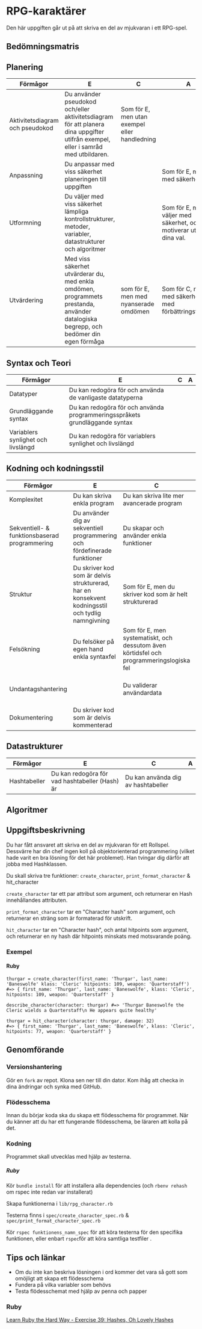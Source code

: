 # RPG-karaktärer #

Den här uppgiften går ut på att skriva en del av mjukvaran i ett RPG-spel.

## Bedömningsmatris ##

## Planering ##

| Förmågor                         | E 																																   | C | A |
|----------------------------------|-----------------------------------------------------------------------------------------------------------------------------------|---|---|
| Aktivitetsdiagram och pseudokod  | Du använder pseudokod och/eller aktivitetsdiagram för att planera dina uppgifter utifrån exempel, eller i samråd med utbildaren.  | Som för E, men utan exempel eller handledning |   |
| Anpassning					   | Du anpassar med viss säkerhet planeringen till uppgiften 																		   |   | Som för E, men med säkerhet
| Utformning                       | Du väljer med viss säkerhet lämpliga kontrollstrukturer, metoder, variabler, datastrukturer och algoritmer | | Som för E, men du väljer med säkerhet, och motiverar utförligt dina val.|
| Utvärdering | Med viss säkerhet utvärderar du, med enkla omdömen, programmets prestanda, använder datalogiska begrepp, och bedömer din egen förmåga | som för E, men med nyanserade omdömen | Som för C, men med säkerhet, och med förbättringsförslag

## Syntax och Teori ##
| Förmågor                                       | E 																			| C | A |
|------------------------------------------------|------------------------------------------------------------------------------|---|---|
| Datatyper					                     | Du kan redogöra för och använda de vanligaste datatyperna                    |   |   |
| Grundläggande syntax		                     | Du kan redogöra för och använda programmeringsspråkets grundläggande syntax  |   |   |
| Variablers synlighet och livslängd             | Du kan redogöra för variablers synlighet och livslängd                       |   |   |

## Kodning och kodningsstil ##

| Förmågor                                      | E                                                                         | C                                               | A                                              |
|-----------------------------------------------|---------------------------------------------------------------------------|-------------------------------------------------|------------------------------------------------|
| Komplexitet									| Du kan skriva enkla program                                               | Du kan skriva lite mer avancerade program       | Du kan skriva komplexa program
| Sekventiell- & funktionsbaserad programmering | Du använder dig av sekventiell programmering och fördefinerade funktioner | Du skapar och använder enkla funktioner         | Du skapar mer komplexa funktioner              |
| Struktur		 				                | Du skriver kod som är delvis strukturerad, har en konsekvent kodningsstil och tydlig namngivning | Som för E, men du skriver kod som är helt strukturerad |   			   |
| Felsökning                                    | Du felsöker på egen hand enkla syntaxfel | Som för E, men systematiskt, och dessutom även körtidsfel och programmeringslogiska fel | Som för C, men med effektivitet   	   |
| Undantagshantering                            |     																		| Du validerar användardata						  | Som för C, men du skriver även kod som använder undantagshantering |
| Dokumentering 								| Du skriver kod som är delvis kommenterad									|  												  | Du skriver kod som är utförligt kommenterad    |


## Datastrukturer ##

| Förmågor        | E 														   | C 																     | A 									 |
|-----------------|------------------------------------------------------------|---------------------------------------------------------------------|---------------------------------------|
| Hashtabeller    | Du kan redogöra för vad hashtabeller (Hash) är             | Du kan använda dig av hashtabeller 							     |   									 |


## Algoritmer ##


## Uppgiftsbeskrivning ##


Du har fått ansvaret att skriva en del av mjukvaran för ett Rollspel.
Dessvärre har din chef ingen koll på objektorienterad programmering (vilket hade varit en bra lösning för det här problemet).
Han tvingar dig därför att jobba med Hashklassen.

Du skall skriva tre funktioner: `create_character`, `print_format_character` & hit_character

`create_character` tar ett par attribut som argument, och returnerar en Hash innehållandes attributen.

`print_format_character` tar en "Character hash" som argument, och returnerar en sträng som är formaterad för utskrift.

`hit_character` tar en "Character hash", och antal hitpoints som argument, och returnerar en ny hash där hitpoints minskats med motsvarande poäng.

### Exempel ###

#### Ruby ####

    thurgar = create_character(first_name: 'Thurgar', last_name: 'Baneswolfe' klass: 'Cleric' hitpoints: 109, weapon: 'Quarterstaff')
    #=> { first_name: 'Thurgar', last_name: 'Baneswolfe', klass: 'Cleric', hitpoints: 109, weapon: 'Quarterstaff' }

    describe_character(character: thurgar) #=> 'Thurgar Baneswolfe the Cleric wields a Quarterstaff\n He appears quite healthy'

    thurgar = hit_character(character: thurgar, damage: 32)
    #=> { first_name: 'Thurgar', last_name: 'Baneswolfe', klass: 'Cleric', hitpoints: 77, weapon: 'Quarterstaff' }

## Genomförande ##

### Versionshantering ###

Gör en `fork` av repot. Klona sen ner till din dator. Kom ihåg att checka in dina ändringar och synka med GitHub.

### Flödesschema ###

Innan du börjar koda ska du skapa ett flödesschema för programmet.
När du känner att du har ett fungerande flödesschema, be läraren att kolla på det.

### Kodning ###

Programmet skall utvecklas med hjälp av testerna.

##### Ruby #####

Kör `bundle install` för att installera alla dependencies (och `rbenv rehash` om rspec inte redan var installerat)

Skapa funktionerna i `lib/rpg_character.rb`

Testerna finns i `spec/create_character_spec.rb` & `spec/print_format_character_spec.rb`

Kör `rspec funktionens_namn_spec` för att köra testerna för den specifika funktionen, eller enbart `rspec`för att köra samtliga testfiler .

## Tips och länkar ##

* Om du inte kan beskriva lösningen i ord kommer det vara så gott som omöjligt att skapa ett flödesschema
* Fundera på vilka variabler som behövs
* Testa flödesschemat med hjälp av penna och papper

### Ruby ###

[Learn Ruby the Hard Way - Exercise 39: Hashes, Oh Lovely Hashes](http://learnrubythehardway.org/book/ex39.html)
